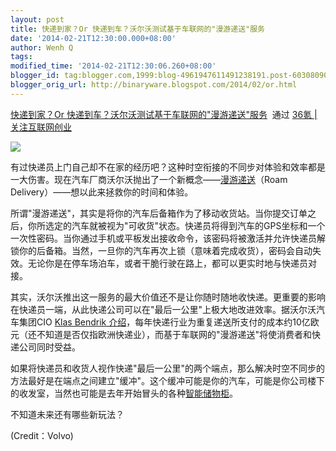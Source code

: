 ```yaml
---
layout: post
title: 快递到家？Or 快递到车？沃尔沃测试基于车联网的"漫游递送"服务
date: '2014-02-21T12:30:00.000+08:00'
author: Wenh Q
tags:
modified_time: '2014-02-21T12:30:06.260+08:00'
blogger_id: tag:blogger.com,1999:blog-4961947611491238191.post-6030809084658551046
blogger_orig_url: http://binaryware.blogspot.com/2014/02/or.html
---
```

[快递到家？Or
快递到车？沃尔沃测试基于车联网的"漫游递送"服务](http://www.36kr.com/p/209846.html)  通过
[36氪 | 关注互联网创业](http://www.36kr.com/)


![](https://images-blogger-opensocial.googleusercontent.com/gadgets/proxy?url=http%3A%2F%2Fa.36krcnd.com%2Fphoto%2F2014%2Ff87f179686e3c45ff2ac57d334301e86.jpg&container=blogger&gadget=a&rewriteMime=image%2F*)

有过快递员上门自己却不在家的经历吧？这种时空衔接的不同步对体验和效率都是一大伤害。现在汽车厂商沃尔沃抛出了一个新概念——[漫游递送](http://www.engadget.com/2014/02/20/volvos-roam-delivery/)（Roam
Delivery）——想以此来拯救你的时间和体验。

所谓"漫游递送"，其实是将你的汽车后备箱作为了移动收货站。当你提交订单之后，你所选定的汽车就被视为"可收货"状态。快递员将得到汽车的GPS坐标和一个一次性密码。当你通过手机或平板发出接收命令，该密码将被激活并允许快递员解锁你的后备箱。当然，一旦你的汽车再次上锁（意味着完成收货），密码会自动失效。无论你是在停车场泊车，或者干脆行驶在路上，都可以更实时地与快递员对接。

其实，沃尔沃推出这一服务的最大价值还不是让你随时随地收快递。更重要的影响在快递员一端，从此快递公司可以在"最后一公里"上极大地改进效率。据沃尔沃汽车集团CIO
[Klas Bendrik
介绍](http://www.multivu.com/mnr/65010-volvo-pilots-roam-delivery-service)，每年快递行业为重复递送所支付的成本约10亿欧元（还不知道是否仅指欧洲快递业），而基于车联网的"漫游递送"将使消费者和快递公司同时受益。

如果将快递员和收货人视作快递"最后一公里"的两个端点，那么解决时空不同步的方法最好是在端点之间建立"缓冲"。这个缓冲可能是你的汽车，可能是你公司楼下的收发室，当然也可能是去年开始冒头的各种[智能储物柜](http://www.36kr.com/p/205140.html)。

不知道未来还有哪些新玩法？

(Credit：Volvo)
